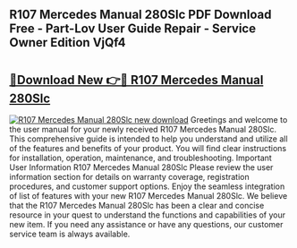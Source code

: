 ## R107 Mercedes Manual 280Slc PDF Download Free - Part-Lov User Guide Repair - Service Owner Edition VjQf4

# <h2><a href="http://bc70768.oget.top/?id=R107+Mercedes+Manual+280Slc">🔗Download New 👉🔴 R107 Mercedes Manual 280Slc</a></h2>

[![R107 Mercedes Manual 280Slc new download](https://i.imgur.com/5g1atiW.png)](http://bc70768.oget.top/?id=R107+Mercedes+Manual+280Slc)
Greetings and welcome to the user manual for your newly received R107 Mercedes Manual 280Slc. This comprehensive guide is intended to help you understand and utilize all of the features and benefits of your product. You will find clear instructions for installation, operation, maintenance, and troubleshooting. Important User Information R107 Mercedes Manual 280Slc Please review the user information section for details on warranty coverage, registration procedures, and customer support options. Enjoy the seamless integration of list of features with your new R107 Mercedes Manual 280Slc. We believe that the R107 Mercedes Manual 280Slc has been a clear and concise resource in your quest to understand the functions and capabilities of your new item. If you need any assistance or have any questions, our customer service team is always available.
